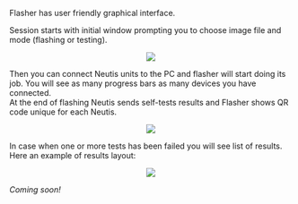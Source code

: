 Flasher has user friendly graphical interface.

Session starts with initial window prompting you to choose image file and mode (flashing or testing).

<div style="text-align:center"><img src ="../../img/flasher/initial_screen.png"></div>

Then you can connect Neutis units to the PC and flasher will start doing its job.
You will see as many progress bars as many devices you have connected.  
At the end of flashing Neutis sends self-tests results and Flasher shows QR code unique for each Neutis. 

<div style="text-align:center"><img src ="../../img/flasher/passed_tests.png"></div>

In case when one or more tests has been failed you will see list of results.  
Here an example of results layout:

<div style="text-align:center"><img src ="../../img/flasher/failed_tests.png"></div>

*Coming soon!*
